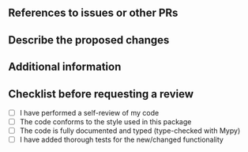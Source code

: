 <!--
Thanks for your contribution! Please ensure you have taken a look at
the contribution guidelines:
https://github.com/VNMabus/rdata/blob/develop/CONTRIBUTING.md
-->

## References to issues or other PRs
<!--
Include links to the relevant issues and PRs, using the relevant Github
keywords (e.g., Fixes) for closing automatically the issues resolved
on merge (see https://docs.github.com/en/issues/tracking-your-work-with-issues/linking-a-pull-request-to-an-issue).
If there is no current issue discussing the addition of this functionality, it
is recommended to create one and discuss the feature there.
Otherwise, it is possible for this functionality to be rejected, or to require
considerable changes.
Example: Fixes #42. See also #123.
-->


## Describe the proposed changes


## Additional information


## Checklist before requesting a review

- [ ] I have performed a self-review of my code
- [ ] The code conforms to the style used in this package
- [ ] The code is fully documented and typed (type-checked with Mypy)
- [ ] I have added thorough tests for the new/changed functionality
